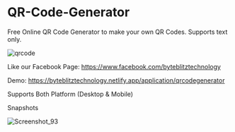 # QR-Code-Generator
Free Online QR Code Generator to make your own QR Codes. Supports text only.

![qrcode](https://github.com/ByteBlitzTechnology/QR-Code-Generator/assets/145767219/ff42b078-53a7-40b7-aed0-f5c0e2223d7f)

Like our Facebook Page: https://www.facebook.com/byteblitztechnology

Demo: https://byteblitztechnology.netlify.app/application/qrcodegenerator

Supports Both Platform (Desktop & Mobile)

Snapshots

![Screenshot_93](https://github.com/ByteBlitzTechnology/QR-Code-Generator/assets/145767219/e692cf47-de13-4371-92b7-5831ae8eaa3f)
